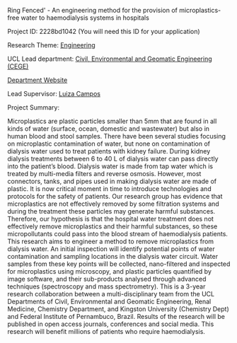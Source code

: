 Ring Fenced' - An engineering method for the provision of microplastics-free water to haemodialysis systems in hospitals

Project ID: 2228bd1042
(You will need this ID for your application)

Research Theme: [Engineering](../themes/engineering.md)

UCL Lead department: [Civil, Environmental and Geomatic Engineering (CEGE)](../departments/civil-environmental-and-geomatic-engineering.md)

[Department Website](https://www.ucl.ac.uk/civil-environmental-geomatic-engineering)

Lead Supervisor: [Luiza Campos](https://iris.ucl.ac.uk/iris/browse/profile?upi=LCCAM91)

Project Summary:

Microplastics are plastic particles smaller than 5mm that are found in all kinds of water (surface, ocean, domestic and wastewater) but also in human blood and stool samples. There have been several studies focusing on microplastic contamination of water, but none on contamination of dialysis water used to treat patients with kidney failure. During kidney dialysis treatments between 6 to 40 L of dialysis water can pass directly into the patient’s blood. Dialysis water is made from tap water which is treated by multi-media filters and reverse osmosis. However, most connectors, tanks, and pipes used in making dialysis water are made of plastic. It is now critical moment in time to introduce technologies and protocols for the safety of patients. Our research group has evidence that microplastics are not effectively removed by some filtration systems and during the treatment these particles may generate harmful substances. Therefore, our hypothesis is that the hospital water treatment does not effectively remove microplastics and their harmful substances, so these micropollutants could pass into the blood stream of haemodialysis patients. This research aims to engineer a method to remove microplastics from dialysis water. An initial inspection will identify potential points of water contamination and sampling locations in the dialysis water circuit. Water samples from these key points will be collected, nano-filtered and inspected for microplastics using microscopy, and plastic particles quantified by image software, and their sub-products analysed through advanced techniques (spectroscopy and mass spectrometry). This is a 3-year research collaboration between a multi-disciplinary team from the UCL Departments of Civil, Environmental and Geomatic Engineering, Renal Medicine, Chemistry Department, and Kingston University (Chemistry Dept) and Federal Institute of Pernambuco, Brazil. Results of the research will be published in open access journals, conferences and social media. This research will benefit millions of patients who require haemodialysis.
